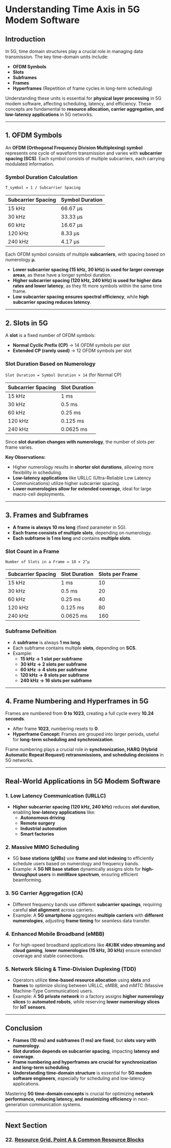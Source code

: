 # **Understanding Time Axis in 5G Modem Software**

## **Introduction**
In 5G, time domain structures play a crucial role in managing data transmission. The key time-domain units include:
- **OFDM Symbols**
- **Slots**
- **Subframes**
- **Frames**
- **Hyperframes** (Repetition of frame cycles in long-term scheduling)

Understanding these units is essential for **physical layer processing** in 5G modem software, affecting scheduling, latency, and efficiency. These concepts are fundamental to **resource allocation, carrier aggregation, and low-latency applications** in 5G networks.

---

## **1. OFDM Symbols**
An **OFDM (Orthogonal Frequency Division Multiplexing) symbol** represents one cycle of waveform transmission and varies with **subcarrier spacing (SCS)**. Each symbol consists of multiple subcarriers, each carrying modulated information.

### **Symbol Duration Calculation**
```T_symbol = 1 / Subcarrier Spacing```

| Subcarrier Spacing | Symbol Duration |
|--------------------|----------------|
| 15 kHz            | 66.67 µs        |
| 30 kHz            | 33.33 µs        |
| 60 kHz            | 16.67 µs        |
| 120 kHz           | 8.33 µs         |
| 240 kHz           | 4.17 µs         |

Each OFDM symbol consists of multiple **subcarriers**, with spacing based on numerology **µ**. 

- **Lower subcarrier spacing (15 kHz, 30 kHz) is used for larger coverage areas**, as these have a longer symbol duration.
- **Higher subcarrier spacing (120 kHz, 240 kHz) is used for higher data rates and lower latency**, as they fit more symbols within the same time frame.
- **Low subcarrier spacing ensures spectral efficiency**, while **high subcarrier spacing reduces latency**.

---

## **2. Slots in 5G**
A **slot** is a fixed number of OFDM symbols:
- **Normal Cyclic Prefix (CP)** → 14 OFDM symbols per slot
- **Extended CP (rarely used)** → 12 OFDM symbols per slot

### **Slot Duration Based on Numerology**
```Slot Duration = Symbol Duration × 14``` (for Normal CP)

| Subcarrier Spacing | Slot Duration |
|--------------------|--------------|
| 15 kHz            | 1 ms         |
| 30 kHz            | 0.5 ms       |
| 60 kHz            | 0.25 ms      |
| 120 kHz           | 0.125 ms     |
| 240 kHz           | 0.0625 ms    |

Since **slot duration changes with numerology**, the number of slots per frame varies. 

**Key Observations:**
- Higher numerology results in **shorter slot durations**, allowing more flexibility in scheduling.
- **Low-latency applications** like URLLC (Ultra-Reliable Low Latency Communications) utilize higher subcarrier spacing.
- **Lower numerologies allow for extended coverage**, ideal for large macro-cell deployments.

---

## **3. Frames and Subframes**
- **A frame is always 10 ms long** (fixed parameter in 5G).
- **Each frame consists of multiple slots**, depending on numerology.
- **Each subframe is 1 ms long** and contains **multiple slots**.

### **Slot Count in a Frame**
```Number of Slots in a Frame = 10 × 2^µ```

| Subcarrier Spacing | Slot Duration | Slots per Frame |
|--------------------|--------------|-----------------|
| 15 kHz            | 1 ms         | 10              |
| 30 kHz            | 0.5 ms       | 20              |
| 60 kHz            | 0.25 ms      | 40              |
| 120 kHz           | 0.125 ms     | 80              |
| 240 kHz           | 0.0625 ms    | 160             |

### **Subframe Definition**
- A **subframe** is always **1 ms long**.
- Each subframe contains multiple **slots**, depending on **SCS**.
- Example:
  - **15 kHz → 1 slot per subframe**
  - **30 kHz → 2 slots per subframe**
  - **60 kHz → 4 slots per subframe**
  - **120 kHz → 8 slots per subframe**
  - **240 kHz → 16 slots per subframe**

---

## **4. Frame Numbering and Hyperframes in 5G**
Frames are numbered from **0 to 1023**, creating a full cycle every **10.24 seconds**.

- After frame **1023**, numbering resets to **0**.
- **Hyperframe Concept:** Frames are grouped into larger periods, useful for **long-term scheduling and synchronization**.

Frame numbering plays a crucial role in **synchronization, HARQ (Hybrid Automatic Repeat Request) retransmissions, and scheduling decisions** in 5G networks.

---

## **Real-World Applications in 5G Modem Software**
### **1. Low Latency Communication (URLLC)**
- **Higher subcarrier spacing (120 kHz, 240 kHz)** reduces **slot duration**, enabling **low-latency applications** like:
  - **Autonomous driving**
  - **Remote surgery**
  - **Industrial automation**
  - **Smart factories**

### **2. Massive MIMO Scheduling**
- 5G **base stations (gNBs)** use **frame and slot indexing** to efficiently schedule users based on numerology and frequency bands.
- Example: A **5G NR base station** dynamically assigns slots for **high-throughput users** in **mmWave spectrum**, ensuring efficient beamforming.

### **3. 5G Carrier Aggregation (CA)**
- Different frequency bands use different **subcarrier spacings**, requiring careful **slot alignment** across carriers.
- Example: A **5G smartphone** aggregates **multiple carriers** with **different numerologies**, adjusting **frame timing** for seamless data transfer.

### **4. Enhanced Mobile Broadband (eMBB)**
- For high-speed broadband applications like **4K/8K video streaming and cloud gaming**, **lower numerologies (15 kHz, 30 kHz)** ensure extended coverage and stable connections.

### **5. Network Slicing & Time-Division Duplexing (TDD)**
- Operators utilize **time-based resource allocation** using **slots** and **frames** to optimize slicing between URLLC, eMBB, and mMTC (Massive Machine-Type Communication) users.
- Example: A **5G private network** in a factory assigns **higher numerology slices** to **automated robots**, while reserving **lower numerology slices** for **IoT sensors**.

---

## **Conclusion**
- **Frames (10 ms) and subframes (1 ms) are fixed**, but **slots vary with numerology**.
- **Slot duration depends on subcarrier spacing**, impacting **latency and coverage**.
- **Frame numbering and hyperframes are crucial for synchronization and long-term scheduling**.
- **Understanding time-domain structure** is essential for **5G modem software engineers**, especially for scheduling and low-latency applications.

Mastering **5G time-domain concepts** is crucial for optimizing **network performance, reducing latency, and maximizing efficiency** in next-generation communication systems.

---
## Next Section
### 22. [Resource Grid, Point A & Common Resource Blocks](Resource_Grid_PointA_Common_Resource_Blocks.md)

